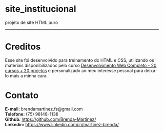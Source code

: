 # site_institucional
projeto de site HTML puro
<hr>
<h1>Creditos</h1>
<p>Esse site foi desenvolvido para treinamento do HTML e CSS, utilizando os materiais disponibilizados pelo curso <a href="https://www.udemy.com/course/web-completo/">Desenvolvimento Web Completo - 20 cursos + 20 projetos</a> e personalizado ao meu interesse pessoal para deixá-lo mais a minha cara.</p>

<h1>Contato</h1>
<strong>E-mail:</strong> brendamartinez.fs@gmail.com<br>
<strong>Telefone:</strong> (75) 98148-1138<br>
<strong>Github:</strong> <a href="https://github.com/Brenda-Martinez/">https://github.com/Brenda-Martinez/</a><br>
<strong>Linkedin:</strong> <a href="https://www.linkedin.com/in/martinez-brenda/">https://www.linkedin.com/in/martinez-brenda/</a>
